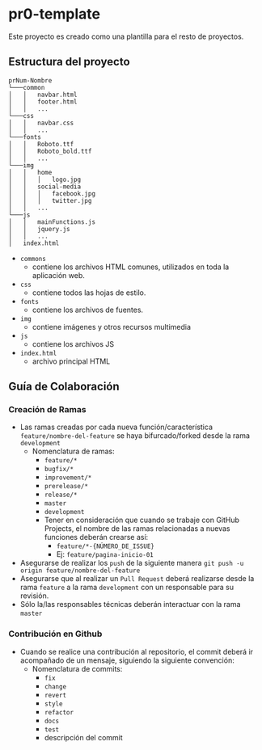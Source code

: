 # pr0-template
Este proyecto es creado como una plantilla para el resto de proyectos.

## Estructura del proyecto
```
prNum-Nombre
└───common
│   │   navbar.html
│   │   footer.html
│   │   ...
└───css
│   │   navbar.css
│   │   ...
└───fonts
│   │   Roboto.ttf
│	│   Roboto_bold.ttf
│   │   ...
└───img
│   │   home
│   │   │   logo.jpg
│   │   social-media
│   │   │   facebook.jpg
│   │   │   twitter.jpg
│   │   ...
└───js
│   │   mainFunctions.js
│   │   jquery.js
│   │   ...
│   index.html
```

- `commons`
	- contiene los archivos HTML comunes, utilizados en toda la aplicación web.
- `css`
	- contiene todos las hojas de estilo.
- `fonts`
	- contiene los archivos de fuentes.
- `img`
	- contiene imágenes y otros recursos multimedia
- `js`
	- contiene los archivos JS
- `index.html`
	- archivo principal HTML

## Guía de Colaboración

### Creación de Ramas

- Las ramas creadas por cada nueva función/característica `feature/nombre-del-feature` se haya bifurcado/forked desde la rama `development`
	- Nomenclatura de ramas:
		- `feature/*`
		- `bugfix/*`
		- `improvement/*`
		- `prerelease/*`
		- `release/*`
		- `master`
		- `development`
		- Tener en consideración que cuando se trabaje con GitHub Projects, el nombre de las ramas relacionadas a nuevas funciones deberán crearse así:
			- `feature/*-{NÚMERO_DE_ISSUE}`
			- Ej: `feature/pagina-inicio-01`
- Asegurarse de realizar los `push` de la siguiente manera `git push -u origin feature/nombre-del-feature`
- Asegurarse que al realizar un `Pull Request` deberá realizarse desde la rama `feature` a la rama `development` con un responsable para su revisión.
- Sólo la/las responsables técnicas deberán interactuar con la rama `master`

### Contribución en Github

- Cuando se realice una contribución al repositorio, el commit deberá ir acompañado de un mensaje, siguiendo la siguiente convención:
	- Nomenclatura de commits:
		- `fix`
		- `change`
		- `revert`
		- `style`
		- `refactor`
		- `docs`
		- `test`
		+ descripción del commit
